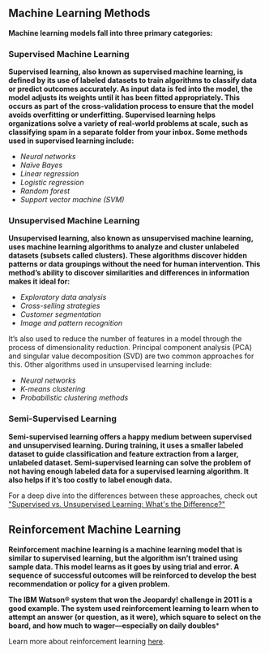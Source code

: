 ## Machine Learning Methods

**Machine learning models fall into three primary categories:**

### Supervised Machine Learning

**Supervised learning, also known as supervised machine learning, is defined by its use of labeled datasets to train algorithms to classify data or predict outcomes accurately. As input data is fed into the model, the model adjusts its weights until it has been fitted appropriately. This occurs as part of the cross-validation process to ensure that the model avoids overfitting or underfitting. Supervised learning helps organizations solve a variety of real-world problems at scale, such as classifying spam in a separate folder from your inbox. Some methods used in supervised learning include:**

- *Neural networks*
- *Naïve Bayes*
- *Linear regression*
- *Logistic regression*
- *Random forest*
- *Support vector machine (SVM)*

### Unsupervised Machine Learning

**Unsupervised learning, also known as unsupervised machine learning, uses machine learning algorithms to analyze and cluster unlabeled datasets (subsets called clusters). These algorithms discover hidden patterns or data groupings without the need for human intervention. This method’s ability to discover similarities and differences in information makes it ideal for:**

- *Exploratory data analysis*
- *Cross-selling strategies*
- *Customer segmentation*
- *Image and pattern recognition*

It’s also used to reduce the number of features in a model through the process of dimensionality reduction. Principal component analysis (PCA) and singular value decomposition (SVD) are two common approaches for this. Other algorithms used in unsupervised learning include:

- *Neural networks*
- *K-means clustering*
- *Probabilistic clustering methods*

### Semi-Supervised Learning

**Semi-supervised learning offers a happy medium between supervised and unsupervised learning. During training, it uses a smaller labeled dataset to guide classification and feature extraction from a larger, unlabeled dataset. Semi-supervised learning can solve the problem of not having enough labeled data for a supervised learning algorithm. It also helps if it’s too costly to label enough data.**

For a deep dive into the differences between these approaches, check out ["Supervised vs. Unsupervised Learning: What's the Difference?"](https://www.ibm.com/blog/supervised-vs-unsupervised-learning/)

## Reinforcement Machine Learning

**Reinforcement machine learning is a machine learning model that is similar to supervised learning, but the algorithm isn’t trained using sample data. This model learns as it goes by using trial and error. A sequence of successful outcomes will be reinforced to develop the best recommendation or policy for a given problem.**

**The IBM Watson® system that won the Jeopardy! challenge in 2011 is a good example. The system used reinforcement learning to learn when to attempt an answer (or question, as it were), which square to select on the board, and how much to wager—especially on daily doubles***

Learn more about reinforcement learning [here](https://developer.ibm.com/articles/cc-models-machine-learning/#reinforcement-learning).
